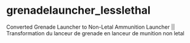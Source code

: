 # grenadelauncher_lesslethal
Converted Grenade Launcher to Non-Letal Ammunition Launcher || Transformation du lanceur de grenade en lanceur de munition non letal
